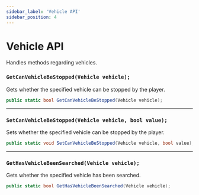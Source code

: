 ```yaml
---
sidebar_label: 'Vehicle API'
sidebar_position: 4
---
```


# Vehicle API

Handles methods regarding vehicles.

### `GetCanVehicleBeStopped(Vehicle vehicle);`

Gets whether the specified vehicle can be stopped by the player.

```csharp
public static bool GetCanVehicleBeStopped(Vehicle vehicle);
```

---

### `SetCanVehicleBeStopped(Vehicle vehicle, bool value);`

Sets whether the specified vehicle can be stopped by the player.

```csharp
public static void SetCanVehicleBeStopped(Vehicle vehicle, bool value);
```

---

### `GetHasVehicleBeenSearched(Vehicle vehicle);`

Gets whether the specified vehicle has been searched.

```csharp
public static bool GetHasVehicleBeenSearched(Vehicle vehicle);
```